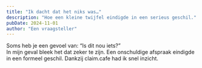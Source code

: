 ```yaml
---
title: "Ik dacht dat het niks was…"
description: "Hoe een kleine twijfel eindigde in een serieus geschil."
pubDate: 2024-11-01
author: "Een vraagsteller"
---
```


Soms heb je een gevoel van: “Is dit nou iets?”  
In mijn geval bleek het dat zeker te zijn. Een onschuldige afspraak eindigde in een formeel geschil. Dankzij claim.cafe had ik snel inzicht.

